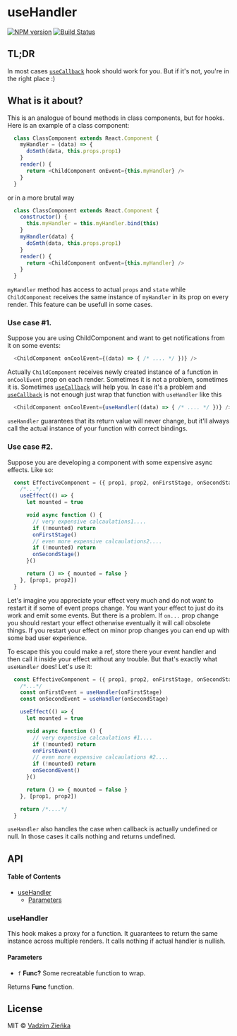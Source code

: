 # useHandler

[![NPM version](https://img.shields.io/npm/v/react-use-handler.svg?style=flat-square)](https://npmjs.org/package/react-use-handler)
[![Build Status](https://img.shields.io/travis/vadzim/react-use-handler/master.svg?style=flat-square)](https://travis-ci.org/vadzim/react-use-handler) <!-- [![Coverage Status](https://img.shields.io/codecov/c/github/vadzim/react-use-handler/master.svg?style=flat-square)](https://codecov.io/gh/vadzim/react-use-handler/branch/master) -->

## TL;DR

In most cases [`useCallback`](https://reactjs.org/docs/hooks-reference.html#usecallback "Hook API Reference") hook should work for you. But if it's not, you're in the right place :)

## What is it about?

This is an analogue of bound methods in class components, but for hooks.
Here is an example of a class component:

```javascript
  class ClassComponent extends React.Component {
    myHandler = (data) => {
      doSmth(data, this.props.prop1)
    }
    render() {
      return <ChildComponent onEvent={this.myHandler} />
    }
  }
```

or in a more brutal way

```javascript
  class ClassComponent extends React.Component {
    constructor() {
      this.myHandler = this.myHandler.bind(this)
    }
    myHandler(data) {
      doSmth(data, this.props.prop1)
    }
    render() {
      return <ChildComponent onEvent={this.myHandler} />
    }
  }
```

`myHandler` method has access to actual `props` and `state` while `ChildComponent` receives the same instance of `myHandler` in its prop on every render.
This feature can be usefull in some cases.

### Use case #1.

Suppose you are using ChildComponent and want to get notifications from it on some events:

```javascript
  <ChildComponent onCoolEvent={(data) => { /* .... */ })} />
```

Actually `ChildComponent` receives newly created instance of a function in `onCoolEvent` prop on each render.
Sometimes it is not a problem, sometimes it is. Sometimes [`useCallback`](https://reactjs.org/docs/hooks-reference.html#usecallback "Hook API Reference") will help you. In case it's a problem and [`useCallback`](https://reactjs.org/docs/hooks-reference.html#usecallback "Hook API Reference") is not enough just wrap that function with `useHandler` like this

```javascript
  <ChildComponent onCoolEvent={useHandler((data) => { /* .... */ })} />
```

`useHandler` guarantees that its return value will never change, but it'll always call the actual instance of your function with correct bindings.

### Use case #2.

Suppose you are developing a component with some expensive async effects. Like so:

```javascript
  const EffectiveComponent = ({ prop1, prop2, onFirstStage, onSecondStage }) => {
    /*...*/
    useEffect(() => {
      let mounted = true

      void async function () {
        // very expensive calcaulations1....
        if (!mounted) return
        onFirstStage()
        // even more expensive calcaulations2....
        if (!mounted) return
        onSecondStage()
      }()

      return () => { mounted = false }
    }, [prop1, prop2])
  }
```

Let's imagine you appreciate your effect very much and do not want to restart it if some of event props change. You want your effect to just do its work and emit some events. But there is a problem. If `on...` prop change you should restart your effect otherwise eventually it will call obsolete things. If you restart your effect on minor prop changes you can end up with some bad user experience.

To escape this you could make a ref, store there your event handler and then call it inside your effect without any trouble. But that's exactly what `useHandler` does! Let's use it:

```javascript
  const EffectiveComponent = ({ prop1, prop2, onFirstStage, onSecondStage }) => {
    /*...*/
    const onFirstEvent = useHandler(onFirstStage)
    const onSecondEvent = useHandler(onSecondStage)

    useEffect(() => {
      let mounted = true

      void async function () {
        // very expensive calcaulations #1....
        if (!mounted) return
        onFirstEvent()
        // even more expensive calcaulations #2....
        if (!mounted) return
        onSecondEvent()
      }()

      return () => { mounted = false }
    }, [prop1, prop2])

    return /*....*/
  }
```

`useHandler` also handles the case when callback is actually undefined or null. In those cases it calls nothing and returns undefined.

## API

<!-- Generated by documentation.js. Update this documentation by updating the source code. -->

#### Table of Contents

-   [useHandler](#usehandler)
    -   [Parameters](#parameters)

### useHandler

This hook makes a proxy for a function.
It guarantees to return the same instance across multiple renders. It calls nothing if actual handler is nullish.

#### Parameters

-   `f` **Func?** Some recreatable function to wrap.

Returns **Func** function.

## License

MIT © [Vadzim Zieńka](https://github.com/vadzim)
